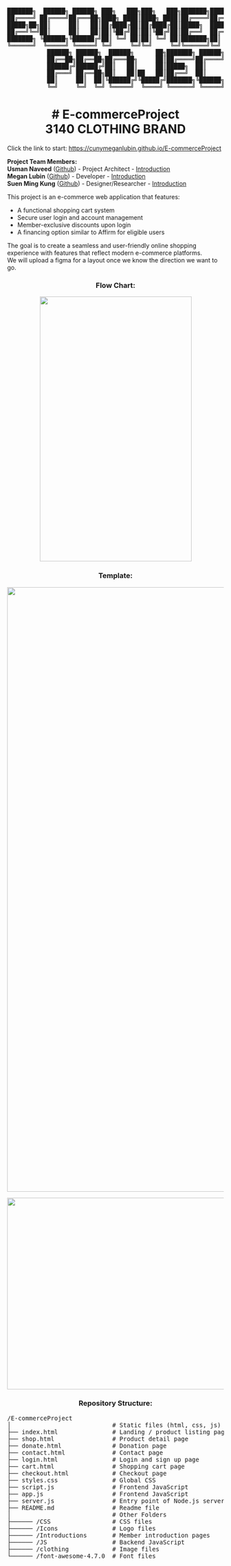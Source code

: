 <pre>
███████╗  ██████╗ ██████╗ ███╗   ███╗███╗   ███╗███████╗██████╗  ██████╗███████╗
██╔════╝ ██╔════╝██╔═══██╗████╗ ████║████╗ ████║██╔════╝██╔══██╗██╔════╝██╔════╝
█████╗██╗██║     ██║   ██║██╔████╔██║██╔████╔██║█████╗  ██████╔╝██║     █████╗
██╔══╝╚═╝██║     ██║   ██║██║╚██╔╝██║██║╚██╔╝██║██╔══╝  ██╔══██╗██║     ██╔══╝
███████╗ ╚██████╗╚██████╔╝██║ ╚═╝ ██║██║ ╚═╝ ██║███████╗██║  ██║╚██████╗███████╗
╚══════╝  ╚═════╝ ╚═════╝ ╚═╝     ╚═╝╚═╝     ╚═╝╚══════╝╚═╝  ╚═╝ ╚═════╝╚══════╝
           ██████╗ ██████╗  ██████╗      ██╗███████╗ ██████╗████████╗
           ██╔══██╗██╔══██╗██╔═══██╗     ██║██╔════╝██╔════╝╚══██╔══╝
           ██████╔╝██████╔╝██║   ██║     ██║█████╗  ██║        ██║
           ██╔═══╝ ██╔══██╗██║   ██║██   ██║██╔══╝  ██║        ██║
           ██║     ██║  ██║╚██████╔╝╚█████╔╝███████╗╚██████╗   ██║
           ╚═╝     ╚═╝  ╚═╝ ╚═════╝  ╚════╝ ╚══════╝ ╚═════╝   ╚═╝
</pre>
<h1 align="center"># E-commerceProject<br>3140 CLOTHING BRAND</h1>
Click the link to start:  
<a href="https://cunymeganlubin.github.io/E-commerceProject" target="_blank">https://cunymeganlubin.github.io/E-commerceProject</a>  

<b>Project Team Members:</b>  
<b>Usman Naveed</b> (<a href="https://github.com/Usman072003" target="_blank">Github</a>) - Project Architect - <a href="https://cunymeganlubin.github.io/E-commerceProject/Introductions/Usman/index.html" target="_blank">Introduction</a>  
<b>Megan Lubin</b> (<a href="https://github.com/CunyMeganLubin" target="_blank">Github</a>) - Developer - <a href="https://cunymeganlubin.github.io/E-commerceProject/Introductions/Megan/Megan_Lubin_Introduction.html" target="_blank">Introduction</a>  
<b>Suen Ming Kung</b> (<a href="https://github.com/nykenkung" target="_blank">Github</a>) - Designer/Researcher - <a href="https://cunymeganlubin.github.io/E-commerceProject/Introductions/Suen/Suen_Ming_Kung_Introduction.html" target="_blank">Introduction</a>  

This project is an e-commerce web application that features:

- A functional shopping cart system
- Secure user login and account management
- Member-exclusive discounts upon login
- A financing option similar to Affirm for eligible users

The goal is to create a seamless and user-friendly online shopping experience with features that reflect modern e-commerce platforms.  
We will upload a figma for a layout once we know the direction we want to go. 

<h3 align="center">Flow Chart:</h3>

<p align="center"><img width="353" height="615" src="https://github.com/user-attachments/assets/2144906d-2fcb-4e9c-af6e-df1dcfb51458" /></p>

<h3 align="center">Template:</h3>
<p align="center"><img width="2560" height="1404" src="https://github.com/user-attachments/assets/72858d94-aeaf-4882-8ba9-2f88431cdbfe" /></p>

<p align="center"><img width="800" height="445" src="https://github.com/user-attachments/assets/997d60a8-7358-40c4-9846-d606dfca9974" /></p>

<h3 align="center">Repository Structure:</h3>
<pre>
/E-commerceProject  
│                            # Static files (html, css, js)  
├── index.html               # Landing / product listing page  
├── shop.html                # Product detail page  
├── donate.html              # Donation page  
├── contact.html             # Contact page  
├── login.html               # Login and sign up page  
├── cart.html                # Shopping cart page  
├── checkout.html            # Checkout page  
├── styles.css               # Global CSS  
├── script.js                # Frontend JavaScript  
├── app.js                   # Frontend JavaScript  
├── server.js                # Entry point of Node.js server  
├── README.md                # Readme file  
│                            # Other Folders
├────── /CSS                 # CSS files  
├────── /Icons               # Logo files  
├────── /Introductions       # Member introduction pages  
├────── /JS                  # Backend JavaScript  
├────── /clothing            # Image files  
└────── /font-awesome-4.7.0  # Font files
</pre>
